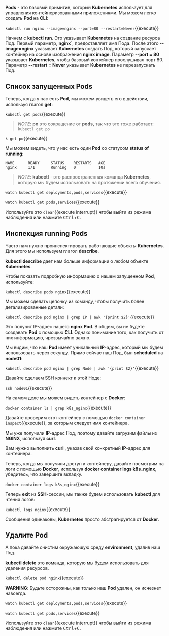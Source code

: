 **Pods**  - это базовый примитив, который **Kubernetes** использует для управления контейнеризованными приложениями. Мы можем легко создать **Pod** на **CLI**:

`kubectl run nginx --image=nginx --port=80 --restart=Never`{{execute}}

Начнем с **kubectl run**. Это указывает **Kubernetes** на создание ресурса Под. 
Первый параметр, **nginx**`, предоставляет имя Пода. 
После этого **--image=nginx** указывает **Kubernetes** создать Под, который запускает контейнер на основе изображения **nginx image**. 
Параметр **--port = 80** указывает **Kubernetes**, чтобы базовый контейнер прослушивал порт 80. 
Параметр **--restart = Never** указывает **Kubernetes** не перезапускать Под.

## Список запущенных Pods

Теперь, когда у нас есть **Pod**, мы можем увидеть его в действии, используя глагол **get**:

`kubectl get pods`{{execute}}

> *NOTE*: **po** это сокращение от **pods,** так что это тоже работает: `kubectl get po`

`k get po`{{execute}}

Мы можем видеть, что у нас есть один **Pod** со статусом **status of running**:

```
NAME      READY     STATUS    RESTARTS   AGE
nginx     1/1       Running   0          10s
```

> *NOTE*: **kubectl** - это распространенная команда **Kubernetes**, которую мы будем использовать на протяжении всего обучения.

`watch kubectl get deployments,pods,services`{{execute}}

`watch kubectl get pods,services`{{execute}}

Используйте это ```clear```{{execute interrupt}} чтобы выйти из режима наблюдения или нажмите <kbd>Ctrl</kbd>+<kbd>C</kbd>.

## Инспекция running Pods

Часто нам нужно проинспектировать работающие объекты **Kubernetes**. Для этого мы используем глагол **describe**.

**kubectl describe** дает нам больше информации о любом объекте **Kubernetes**.

Чтобы показать подробную информацию о нашем запущенном **Pod**, используйте:

`kubectl describe pods nginx`{{execute}}

Мы можем сделать цепочку из команду, чтобы получить более детализированные детали:

`kubectl describe pod nginx | grep IP | awk '{print $2}'`{{execute}}

Это получит IP-адрес нашего **nginx Pod**. В общем, вы не будете создавать **Pod** с помощью **CLI**. 
Однако понимание того, как получить от них информацию, чрезвычайно важно.

Мы видим, что наш **Pod** имеет уникальный **IP**-адрес, который мы будем использовать через секунду. Прямо сейчас наш Под, был **scheduled** на **node01**:

`kubectl describe pod nginx | grep Node | awk '{print $2}'`{{execute}}

Давайте сделаем SSH коннект к этой Ноде:

`ssh node01`{{execute}}

На самом деле мы можем видеть контейнер с **Docker**:

`docker container ls | grep k8s_nginx`{{execute}}

Давайте проверим этот контейнер с помощью `docker container inspect`{{execute}}, за которым следует имя контейнера. 

Мы уже получили **IP**-адрес Под, поэтому давайте загрузим файлы из **NGINX**, используя **curl**.

Вам нужно выполнить **curl <container IP>**, указав свой конкретный **IP**-адрес для контейнера.

Теперь, когда мы получили доступ к контейнеру, давайте посмотрим на логи с помощью **Docker**, используя **docker container logs k8s_nginx**, убедитесь, что завершите вкладку.

`docker container logs k8s_nginx`{{execute}}

Теперь **exit** из **SSH**-сессии, мы также будем использовать **kubectl** для чтения логов:

`kubectl logs nginx`{{execute}}

Сообщения одинаковы, **Kubernetes** просто абстрагируется от **Docker**.

## Удалите Pod

А пока давайте очистим окружающую среду **environment**, удалив наш Под.

**kubectl delete**  это команда, которую мы будем использовать для удаления ресурсов.

`kubectl delete pod nginx`{{execute}}

**WARNING**: Будьте осторожны, как только наш **Pod** удален, он исчезнет навсегда.

`watch kubectl get deployments,pods,services`{{execute}}

`watch kubectl get pods,services`{{execute}}

Используйте это ```clear```{{execute interrupt}} чтобы выйти из режима наблюдения или нажмите <kbd>Ctrl</kbd>+<kbd>C</kbd>.
